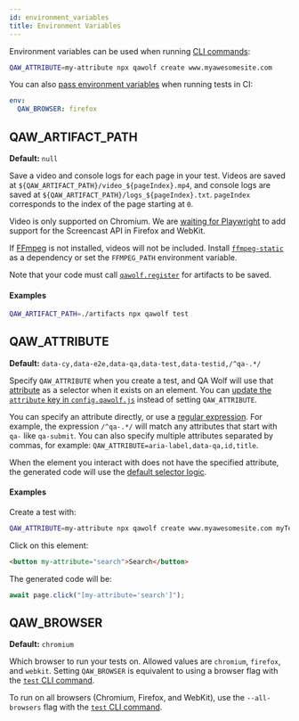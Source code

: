 ```yaml
---
id: environment_variables
title: Environment Variables
---
```


Environment variables can be used when running [CLI commands](cli):

```bash
QAW_ATTRIBUTE=my-attribute npx qawolf create www.myawesomesite.com
```

You can also [pass environment variables](../run_tests_in_ci#use-environment-variables) when running tests in CI:

```yaml
env:
  QAW_BROWSER: firefox
```

## QAW_ARTIFACT_PATH

**Default:** `null`

Save a video and console logs for each page in your test. Videos are saved at `${QAW_ARTIFACT_PATH}/video_${pageIndex}.mp4`, and console logs are saved at `${QAW_ARTIFACT_PATH}/logs_${pageIndex}.txt`. `pageIndex` corresponds to the index of the page starting at `0`.

Video is only supported on Chromium. We are [waiting for Playwright](https://github.com/microsoft/playwright/issues/1158) to add support for the Screencast API in Firefox and WebKit.

If [FFmpeg](https://www.ffmpeg.org) is not installed, videos will not be included. Install [`ffmpeg-static`](https://www.npmjs.com/package/ffmpeg-static) as a dependency or set the `FFMPEG_PATH` environment variable.

Note that your code must call [`qawolf.register`](qawolf/register) for artifacts to be saved.

#### Examples

```bash
QAW_ARTIFACT_PATH=./artifacts npx qawolf test
```

## QAW_ATTRIBUTE

**Default:** `data-cy,data-e2e,data-qa,data-test,data-testid,/^qa-.*/`

Specify `QAW_ATTRIBUTE` when you create a test, and QA Wolf will use that [attribute](https://developer.mozilla.org/en-US/docs/Web/CSS/Attribute_selectors) as a selector when it exists on an element. You can [update the `attribute` key in `config.qawolf.js`](../configure_qa_wolf#attribute) instead of setting `QAW_ATTRIBUTE`.

You can specify an attribute directly, or use a [regular expression](https://developer.mozilla.org/en-US/docs/Web/JavaScript/Guide/Regular_Expressions). For example, the expression `/^qa-.*/` will match any attributes that start with `qa-` like `qa-submit`. You can also specify multiple attributes separated by commas, for example: `QAW_ATTRIBUTE=aria-label,data-qa,id,title`.

When the element you interact with does not have the specified attribute, the generated code will use the [default selector logic](../use_custom_selectors#default-selector-logic).

#### Examples

Create a test with:

```bash
QAW_ATTRIBUTE=my-attribute npx qawolf create www.myawesomesite.com myTest
```

Click on this element:

```html
<button my-attribute="search">Search</button>
```

The generated code will be:

```js
await page.click("[my-attribute='search']");
```

## QAW_BROWSER

**Default:** `chromium`

Which browser to run your tests on. Allowed values are `chromium`, `firefox`, and `webkit`. Setting `QAW_BROWSER` is equivalent to using a browser flag with the [`test` CLI command](cli#npx-qawolf-test-name).

To run on all browsers (Chromium, Firefox, and WebKit), use the `--all-browsers` flag with the [`test` CLI command](cli#npx-qawolf-test-name).
